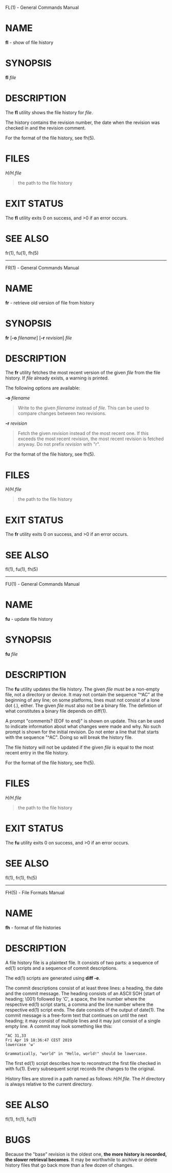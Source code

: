 FL(1) - General Commands Manual

# NAME

**fl** - show of file history

# SYNOPSIS

**fl**
*file*

# DESCRIPTION

The
**fl**
utility shows the file history for
*file*.

The history contains the revision number,
the date when the revision was checked in and
the revision comment.

For the format of the file history,
see
fh(5).

# FILES

*H/H.*&zwnj;*file*

> the path to the file history

# EXIT STATUS

The **fl** utility exits&#160;0 on success, and&#160;&gt;0 if an error occurs.

# SEE ALSO

fr(1),
fu(1),
fh(5)

---

FR(1) - General Commands Manual

# NAME

**fr** - retrieve old version of file from history

# SYNOPSIS

**fr**
\[**-o**&nbsp;*filename*]
\[**-r**&nbsp;*revision*]
*file*

# DESCRIPTION

The
**fr**
utility fetches the most recent version of the given
*file*
from the file history.
If
*file*
already exists,
a warning is printed.

The following options are available:

**-o** *filename*

> Write to the given
> *filename*
> instead of
> *file*.
> This can be used to compare changes between two revisions.

**-r** *revision*

> Fetch the given
> *revision*
> instead of the most recent one.
> If this exceeds the most recent revision,
> the most recent revision is fetched anyway.
> Do not prefix
> *revision*
> with
> "r".

For the format of the file history,
see
fh(5).

# FILES

*H/H.*&zwnj;*file*

> the path to the file history

# EXIT STATUS

The **fr** utility exits&#160;0 on success, and&#160;&gt;0 if an error occurs.

# SEE ALSO

fl(1),
fu(1),
fh(5)

---

FU(1) - General Commands Manual

# NAME

**fu** - update file history

# SYNOPSIS

**fu**
*file*

# DESCRIPTION

The
**fu**
utility updates the file history.
The given
*file*
must be a non-empty file, not a directory or device.
It may not contain the sequence
"^AC"
at the beginning of any line;
on some platforms,
lines must not consist of a lone dot (.), either.
The given
*file*
must also not be a binary file.
The defintion of what constitutes a binary file depends on
diff(1).

A prompt
"comments? (EOF to end)"
is shown on update.
This can be used to indicate information about what changes were
made and why.
No such prompt is shown for the initial revision.
Do not enter a line that that starts with the sequence
"^AC".
Doing so will break the history file.

The file history will not be updated if the given
*file*
is equal to the most recent entry in the file history.

For the format of the file history,
see
fh(5).

# FILES

*H/H.*&zwnj;*file*

> the path to the file history

# EXIT STATUS

The **fu** utility exits&#160;0 on success, and&#160;&gt;0 if an error occurs.

# SEE ALSO

fl(1),
fr(1),
fh(5)

---

FH(5) - File Formats Manual

# NAME

**fh** - format of file histories

# DESCRIPTION

A file history file is a plaintext file.
It consists of two parts:
a sequence of
ed(1)
scripts and
a sequence of commit descriptions.

The
ed(1)
scripts are generated using
**diff -e**.

The commit descriptions consist of at least three lines:
a heading, the date and the commit message.
The heading consists of an ASCII SOH (start of heading;
&#92;001) followed by
'C',
a space,
the line number where the respective
ed(1)
script starts,
a comma and
the line number where the respective
ed(1)
script ends.
The date consists of the output of
date(1).
The commit message is a free-form text that continues on until
the next heading;
it may consist of multiple lines and it may just consist of
a single empty line.
A commit may look something like this:

	^AC 31,33
	Fri Apr 19 18:36:47 CEST 2019
	lowercase 'w'
	
	Grammatically, "world" in "Hello, world!" should be lowercase.

The first
ed(1)
script describes how to reconstruct the first file checked in with
fu(1).
Every subsequent script records the changes to the original.

History files are stored in a path named as follows:
*H/H.*&zwnj;*file*.
The
*H*
directory is always relative to the current directory.

# SEE ALSO

fl(1),
fr(1),
fu(1)

# BUGS

Because the
"base"
revision is the oldest one,
**the more history is recorded, the slower retrieval becomes**.
It may be worthwhile to archive or delete history files that go back
more than a few dozen of changes.

